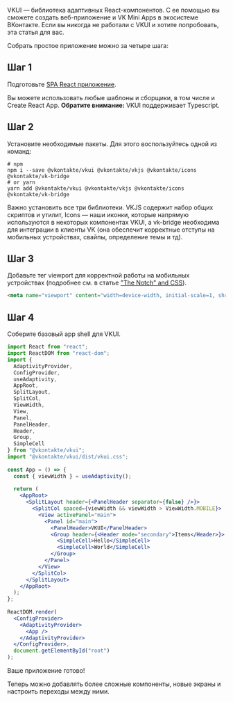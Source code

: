 VKUI — библиотека адаптивных React-компонентов. С ее помощью вы сможете создать веб-приложение и VK Mini Apps в 
экосистеме ВКонтакте. Если вы никогда не работали с VKUI и хотите попробовать, эта статья для вас. 

Собрать простое приложение можно за четыре шага:

## Шаг 1 

Подготовьте [SPA React приложение](https://ru.reactjs.org/docs/create-a-new-react-app.html).

Вы можете использовать любые шаблоны и сборщики, в том числе и Create React App. 
**Обратите внимание:** VKUI поддерживает Typescript.

## Шаг 2 

Установите необходимые пакеты. Для этого воспользуйтесь одной из команд:

```shell static
# npm
npm i --save @vkontakte/vkui @vkontakte/vkjs @vkontakte/icons @vkontakte/vk-bridge
# or yarn
yarn add @vkontakte/vkui @vkontakte/vkjs @vkontakte/icons @vkontakte/vk-bridge
```

​​Важно установить все три библиотеки. VKJS содержит набор общих скриптов и утилит, 
I​cons — наши иконки, которые напрямую используются в некоторых компонентах VKUI, 
а vk-bridge необходима для интеграции в клиенты VK (она обеспечит корректные отступы на мобильных
 устройствах, свайпы, определение темы и тд).
 
## Шаг 3 

Добавьте тег viewport для корректной работы на мобильных устройствах (подробнее см. в статье ["The Notch" and CSS](https://css-tricks.com/the-notch-and-css/)).

```html
<meta name="viewport" content="width=device-width, initial-scale=1, shrink-to-fit=no, user-scalable=no, viewport-fit=cover">
```

## Шаг 4 

Соберите базовый app shell для VKUI.

```jsx static
import React from "react";
import ReactDOM from "react-dom";
import {
  AdaptivityProvider,
  ConfigProvider,
  useAdaptivity,
  AppRoot,
  SplitLayout,
  SplitCol,
  ViewWidth,
  View,
  Panel,
  PanelHeader,
  Header,
  Group,
  SimpleCell
} from "@vkontakte/vkui";
import "@vkontakte/vkui/dist/vkui.css";
 
const App = () => {
  const { viewWidth } = useAdaptivity();
 
  return (
    <AppRoot>
      <SplitLayout header={<PanelHeader separator={false} />}>
        <SplitCol spaced={viewWidth && viewWidth > ViewWidth.MOBILE}>
          <View activePanel="main">
            <Panel id="main">
              <PanelHeader>VKUI</PanelHeader>
              <Group header={<Header mode="secondary">Items</Header>}>
                <SimpleCell>Hello</SimpleCell>
                <SimpleCell>World</SimpleCell>
              </Group>
            </Panel>
          </View>
        </SplitCol>
      </SplitLayout>
    </AppRoot>
  );
};
 
ReactDOM.render(
  <ConfigProvider>
    <AdaptivityProvider>
      <App />
    </AdaptivityProvider>
  </ConfigProvider>,
  document.getElementById("root")
);
```

Ваше приложение готово!

Теперь можно добавлять более сложные компоненты, новые экраны и настроить переходы между ними. 
